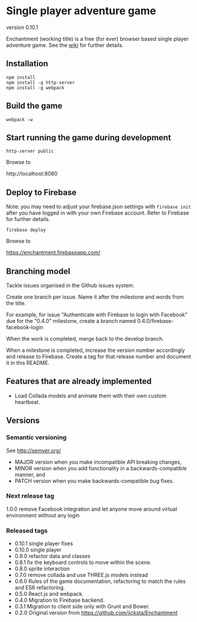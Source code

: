 # Single player adventure game

version 0.10.1

Enchantment (working title) is a free (for ever) browser based single player adventure game. See the [wiki](https://github.com/ebabel-eu/Enchantment/wiki) for further details.

## Installation

```
npm install
npm install -g http-server
npm install -g webpack
```

## Build the game

```
webpack -w
```

## Start running the game during development

```
http-server public
```

Browse to

  http://localhost:8080

## Deploy to Firebase

Note: you may need to adjust your firebase.json settings with `firebase init` after you have logged in with your own Firebase account. Refer to Firebase for further details.

```
firebase deploy
```

Browse to

  https://enchantment.firebaseapp.com/

## Branching model

Tackle issues organised in the Github issues system.

Create one branch per issue. Name it after the milestone and words from the title.

For example, for issue "Authenticate with Firebase to login with Facebook" due for the "0.4.0" milestone, create a branch named 0.4.0/firebase-facebook-login

When the work is completed, merge back to the develop branch.

When a milestone is completed, increase the version number accordingly and release to Firebase. Create a tag for that release number and document it in this README.

## Features that are already implemented

* Load Collada models and animate them with their own custom heartbeat.

## Versions

### Semantic versioning

See http://semver.org/

* MAJOR version when you make incompatible API breaking changes,
* MINOR version when you add functionality in a backwards-compatible manner, and
* PATCH version when you make backwards-compatible bug fixes.

### Next release tag

1.0.0 remove Facebook integration and let anyone move around virtual environment without any login

### Released tags

* 0.10.1 single player fixes
* 0.10.0 single player
* 0.9.0 refactor data and classes
* 0.8.1 fix the keyboard controls to move within the scene.
* 0.8.0 sprite interaction
* 0.7.0 remove collada and use THREE.js models instead
* 0.6.0 Rules of the game documentation, refactoring to match the rules and ES6 refactoring.
* 0.5.0 React.js and webpack.
* 0.4.0 Migration to Firebase backend.
* 0.3.1 Migration to client side only with Grunt and Bower.
* 0.2.0 Original version from https://github.com/jicksta/Enchantment
